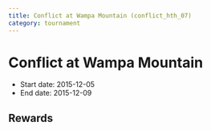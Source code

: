```yaml
---
title: Conflict at Wampa Mountain (conflict_hth_07)
category: tournament
---
```

# Conflict at Wampa Mountain

  * Start date: 2015-12-05
  * End date: 2015-12-09

## Rewards

